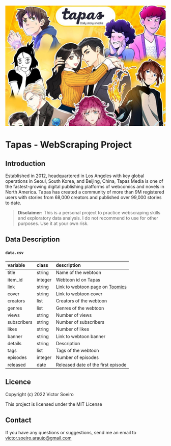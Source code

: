 ![tapas](cover.jpg "Tapas Cover")


Tapas - WebScraping Project
===========================

Introduction
------------

Established in 2012, headquartered in Los Angeles with key global operations in Seoul, South Korea, and Beijing, China, Tapas Media is one of the fastest-growing digital publishing platforms of webcomics and novels in North America. Tapas has created a community of more than 9M registered users with stories from 68,000 creators and published over 99,000 stories to date.

> **Disclaimer:** This is a personal project to practice webscraping skills and exploratory data analysis. I do not recommend to use for other purposes. Use it at your own risk.

Data Description
----------------

#### `data.csv`

| variable    | class   | description                                             |
| :--------   | :------ | :------------------------------------------------------ |
| title       | string  | Name of the webtoon                                     |
| item_id     | integer | Webtoon id on Tapas                                     |
| link        | string  | Link to webtoon page on [Toomics](https://toomics.com/) |
| cover       | string  | Link to webtoon cover                                   |
| creators    | list    | Creators of the webtoon                                 |
| genres      | list    | Genres of the webtoon                                   |
| views       | string  | Number of views                                         |
| subscribers | string  | Number of subscribers                                   |
| likes       | string  | Number of likes                                         |
| banner      | string  | Link to webtoon banner                                  |
| details     | string  | Description                                             |
| tags        | list    | Tags of the webtoon                                     |
| episodes    | integer | Number of episodes                                      |
| released    | date    | Released date of the first episode                      |

Licence
---------
Copyright (c) 2022 Victor Soeiro

This project is licensed under the MIT License

Contact
---------
If you have any questions or suggestions, send me an email to victor.soeiro.araujo@gmail.com



